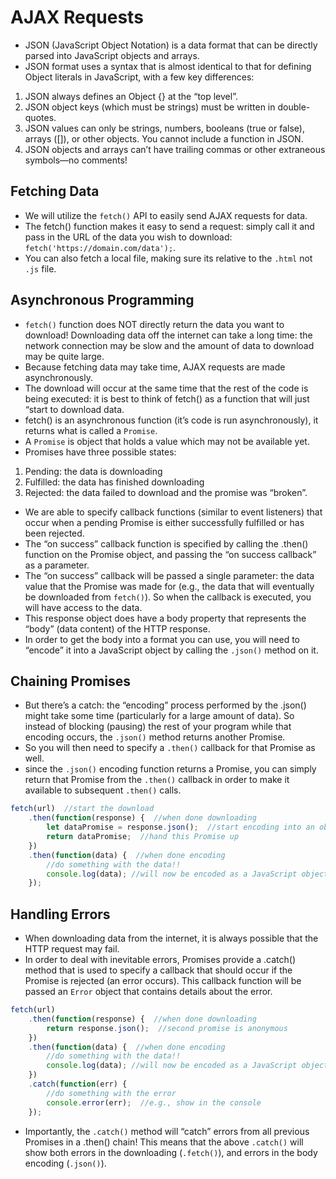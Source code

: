 # AJAX Requests
- JSON (JavaScript Object Notation) is a data format that can be directly parsed into JavaScript objects and arrays.
- JSON format uses a syntax that is almost identical to that for defining Object literals in JavaScript, with a few key differences:
1. JSON always defines an Object {} at the “top level”.
2. JSON object keys (which must be strings) must be written in double-quotes.
3. JSON values can only be strings, numbers, booleans (true or false), arrays ([]), or other objects. You cannot include a function in JSON.
4. JSON objects and arrays can’t have trailing commas or other extraneous symbols—no comments!

## Fetching Data
- We will utilize the ```fetch()``` API to easily send AJAX requests for data.
- The fetch() function makes it easy to send a request: simply call it and pass in the URL of the data you wish to download:
```fetch('https://domain.com/data');```.
- You can also fetch a local file, making sure its relative to the ```.html``` not ```.js``` file.

## Asynchronous Programming
- ```fetch()``` function does NOT directly return the data you want to download! Downloading data off the internet can take a long time: the network connection may be slow and the amount of data to download may be quite large.
- Because fetching data may take time, AJAX requests are made asynchronously.
- The download will occur at the same time that the rest of the code is being executed: it is best to think of fetch() as a function that will just “start to download data.
- fetch() is an asynchronous function (it’s code is run asynchronously), it returns what is called a ```Promise```. 
- A ```Promise``` is object that holds a value which may not be available yet.
- Promises have three possible states: 
1. Pending: the data is downloading
2. Fulfilled: the data has finished downloading
3. Rejected: the data failed to download and the promise was “broken”. 
- We are able to specify callback functions (similar to event listeners) that occur when a pending Promise is either successfully fulfilled or has been rejected.
- The “on success” callback function is specified by calling the .then() function on the Promise object, and passing the “on success callback” as a parameter.
- The “on success” callback will be passed a single parameter: the data value that the Promise was made for (e.g., the data that will eventually be downloaded from ```fetch()```). So when the callback is executed, you will have access to the data.
- This response object does have a body property that represents the “body” (data content) of the HTTP response.
- In order to get the body into a format you can use, you will need to “encode” it into a JavaScript object by calling the ```.json()``` method on it.

## Chaining Promises
- But there’s a catch: the “encoding” process performed by the .json() might take some time (particularly for a large amount of data). So instead of blocking (pausing) the rest of your program while that encoding occurs, the ```.json()``` method returns another Promise.
- So you will then need to specify a ```.then()``` callback for that Promise as well.
-  since the ```.json()``` encoding function returns a Promise, you can simply return that Promise from the ```.then()``` callback in order to make it available to subsequent ```.then()``` calls.
```js
fetch(url)  //start the download
    .then(function(response) {  //when done downloading
        let dataPromise = response.json();  //start encoding into an object
        return dataPromise;  //hand this Promise up
    })
    .then(function(data) {  //when done encoding
        //do something with the data!!
        console.log(data); //will now be encoded as a JavaScript object!
    });
```

## Handling Errors
- When downloading data from the internet, it is always possible that the HTTP request may fail.
- In order to deal with inevitable errors, Promises provide a .catch() method that is used to specify a callback that should occur if the Promise is rejected (an error occurs). This callback function will be passed an ```Error``` object that contains details about the error.
```js
fetch(url)
    .then(function(response) {  //when done downloading
        return response.json();  //second promise is anonymous
    })
    .then(function(data) {  //when done encoding
        //do something with the data!!
        console.log(data); //will now be encoded as a JavaScript object!
    })
    .catch(function(err) {
        //do something with the error
        console.error(err);  //e.g., show in the console
    });
```
- Importantly, the ```.catch()``` method will “catch” errors from all previous Promises in a .then() chain! This means that the above ```.catch()``` will show both errors in the downloading (```.fetch()```), and errors in the body encoding (```.json()```).